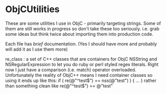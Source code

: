 ObjCUtilities
=======

These are some utilities I use in ObjC - primarily targeting strings. Some of them are still works in progress so
don't take these too seriously.  i.e. grab some ideas but think twice about importing them into production code.

Each file has *brief* documentation. (Yes I should have more and probably will add it as I use them more)

re_class : a set of C++ classes that are containers for ObjC NSString and NSRegularExpression to let you
do ruby or perl styled regex literals. Right now I just have a comparison (i.e. match) operator overloaded.
Unfortunately the reality of ObjC++ means I need container classes so using it ends up like this:
   if ( re(@"^test$") == nss(@"test") ) { ... }
rather than something clean like re(@"^test$") == @"test" 


